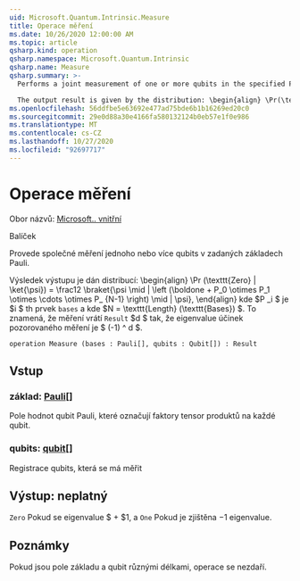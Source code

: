 ```yaml
---
uid: Microsoft.Quantum.Intrinsic.Measure
title: Operace měření
ms.date: 10/26/2020 12:00:00 AM
ms.topic: article
qsharp.kind: operation
qsharp.namespace: Microsoft.Quantum.Intrinsic
qsharp.name: Measure
qsharp.summary: >-
  Performs a joint measurement of one or more qubits in the specified Pauli bases.

  The output result is given by the distribution: \begin{align} \Pr(\texttt{Zero} | \ket{\psi}) = \frac12 \braket{ \psi \mid| \left( \boldone + P_0 \otimes P_1 \otimes \cdots \otimes P_{N-1} \right) \mid| \psi }, \end{align} where $P_i$ is the $i$th element of `bases`, and where $N = \texttt{Length}(\texttt{bases})$. That is, measurement returns a `Result` $d$ such that the eigenvalue of the observed measurement effect is $(-1)^d$.
ms.openlocfilehash: 56ddfbe5e63692e477ad75bde6b1b16269ed20c0
ms.sourcegitcommit: 29e0d88a30e4166fa580132124b0eb57e1f0e986
ms.translationtype: MT
ms.contentlocale: cs-CZ
ms.lasthandoff: 10/27/2020
ms.locfileid: "92697717"
---
```

# <a name="measure-operation"></a>Operace měření

Obor názvů: [Microsoft.. vnitřní](xref:Microsoft.Quantum.Intrinsic)

Balíček [](https://nuget.org/packages/)


Provede společné měření jednoho nebo více qubits v zadaných základech Pauli.

Výsledek výstupu je dán distribucí: \begin{align} \Pr (\texttt{Zero} | \ket{\psi}) = \frac12 \braket{\psi \mid | \left (\boldone + P_0 \otimes P_1 \otimes \cdots \otimes P_ {N-1} \right) \mid | \psi}, \end{align} kde $P _i $ je $i $ th prvek `bases` a kde $N = \texttt{Length} (\texttt{Bases}) $.
To znamená, že měření vrátí `Result` $d $ tak, že eigenvalue účinek pozorovaného měření je $ (-1) ^ d $.

```qsharp
operation Measure (bases : Pauli[], qubits : Qubit[]) : Result
```


## <a name="input"></a>Vstup

### <a name="bases--pauli"></a>základ: [Pauli](xref:microsoft.quantum.lang-ref.pauli)[]

Pole hodnot qubit Pauli, které označují faktory tensor produktů na každé qubit.


### <a name="qubits--qubit"></a>qubits: [qubit](xref:microsoft.quantum.lang-ref.qubit)[]

Registrace qubits, která se má měřit



## <a name="output--__invalidresult__"></a>Výstup: __neplatný <Result>__

`Zero` Pokud se eigenvalue $ + $1, a `One` Pokud je zjištěna $-$1 eigenvalue.

## <a name="remarks"></a>Poznámky

Pokud jsou pole základu a qubit různými délkami, operace se nezdaří.